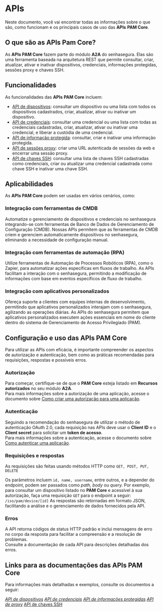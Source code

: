 # APIs

Neste documento, você vai encontrar todas as informações sobre o que são, como funcionam e os principais casos de uso das **APIs** **PAM Core**.
## O que são as APIs Pam Core?
As **APIs PAM Core** fazem parte do módulo **A2A** do senhasegura. Elas são uma ferramenta baseada na arquitetura REST que permite consultar, criar, atualizar, ativar e inativar dispositivos, credenciais, informações protegidas, sessões proxy e chaves SSH.
## Funcionalidades
As funcionalidades das **APIs** **PAM Core** incluem:
  * [API de dispositivos](https://docs.senhasegura.io/v3-32/docs/pt/a2a-pam-core-devices-api): consultar um dispositivo ou uma lista com todos os dispositivos cadastrados, criar, atualizar, ativar ou inativar um dispositivo.
  * [API de credenciais](https://docs.senhasegura.io/v3-32/docs/pt/a2a-pam-core-credentials-api): consultar uma credencial ou uma lista com todas as credenciais cadastradas, criar, atualizar, ativar ou inativar uma credencial, e liberar a custódia de uma credencial. 
  * [API de informação protegida](/docs/pt/a2a-pam-core-protected-information-api): consultar, criar e inativar uma informação protegida.
  * [API de sessões proxy](https://docs.senhasegura.io/v3-32/docs/pt/api-proxy-sessions): criar uma URL autenticada de sessões da web e encerrar uma sessão proxy.
  * [API de chaves SSH](/v3-32/docs/pt/a2a-pam-core-ssh-keys-api): consultar uma lista de chaves SSH cadastradas como credenciais, criar ou atualizar uma credencial cadastrada como chave SSH e inativar uma chave SSH.


## Aplicabilidades
As **APIs PAM Core** podem ser usadas em vários cenários, como:
### **Integração com ferramentas de CMDB**
Automatize o gerenciamento de dispositivos e credenciais no senhasegura integrando-se com ferramentas de Banco de Dados de Gerenciamento de Configuração (CMDB). Nossas APIs permitem que as ferramentas de CMDB criem e gerenciem automaticamente dispositivos no senhasegura, eliminando a necessidade de configuração manual.
### **Integração com ferramentas de automação (RPA)**
Utilize ferramentas de Automação de Processos Robóticos (RPA), como o Zapier, para automatizar ações específicas em fluxos de trabalho. As APIs facilitam a interação com o senhasegura, permitindo a modificação de informações com base em eventos específicos de fluxo de trabalho.
### **Integração com aplicativos personalizados**
Ofereça suporte a clientes com equipes internas de desenvolvimento, permitindo que aplicativos personalizados interajam com o senhasegura, agilizando as operações diárias. As APIs do senhasegura permitem que aplicativos personalizados executem ações essenciais em nome do cliente dentro do sistema de Gerenciamento de Acesso Privilegiado (PAM).
## Configuração e uso das APIs PAM Core
Para utilizar as APIs com eficácia, é importante compreender os aspectos de autorização e autenticação, bem como as práticas recomendadas para requisições, respostas e possíveis erros.
### Autorização
Para começar, certifique-se de que o **PAM Core** esteja listado em **Recursos autorizados** no seu módulo **A2A**.  
Para mais informações sobre a autorização de uma aplicação, acesse o documento sobre [Como criar uma autorização para uma aplicação](/v3-32/docs/pt/a2a-how-to-create-an-authorization-for-an-application).
  

### Autenticação
Seguindo a recomendação do senhasegura de utilizar o método de autenticação OAuth 2.0, cada requisição nas APIs deve usar o **Client ID** e o **Client secret** para solicitar um **token de acesso**.  
Para mais informações sobre a autenticação, acesse o documento sobre [Como autenticar uma aplicação](/v3-32/docs/pt/a2a-how-to-authenticate-an-application).
  

### Requisições e respostas
As requisições são feitas usando métodos HTTP como
`GET, POST, PUT, DELETE`
  
Os parâmetros incluem `id, name, username`, entre outros, e a depender do endpoint, podem ser passados como _path, body_ ou _query._
Por exemplo, para consultar um dispositivo listado no **PAM Core** e acessível à sua autorização, faça uma requisição `GET` para o endpoint a seguir:
`/iso/pam/device/[id]`
As respostas são retornadas em formato JSON, facilitando a análise e o gerenciamento de dados fornecidos pela API.
### Erros
  
A API retorna códigos de status HTTP padrão e inclui mensagens de erro no corpo da resposta para facilitar a compreensão e a resolução de problemas.  
Consulte a documentação de cada API para descrições detalhadas dos erros.
## Links para as documentações das APIs PAM Core
Para informações mais detalhadas e exemplos, consulte os documentos a seguir:  

[_API de dispositivos_](https://docs.senhasegura.io/v3-32/docs/pt/api-devices)
[_API de credenciais_](https://docs.senhasegura.io/v3-32/docs/pt/api-credentials)
[_API de informações protegidas_](/docs/pt/a2a-pam-core-protected-information-api)
[_API de proxy_](/v3-32/docs/pt/a2a-proxy-api)
[API de chaves SSH](/v3-32/docs/pt/a2a-pam-core-ssh-keys-api)
  


